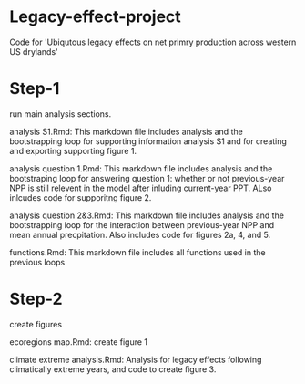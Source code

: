# Legacy-effect-project
Code for 'Ubiqutous legacy effects on net primry production across western US drylands'

# Step-1 
run main analysis sections.

analysis S1.Rmd: This markdown file includes analysis and the bootstrapping loop for supporting information analysis S1 and for creating and exporting supporting figure 1.

analysis question 1.Rmd: This markdown file includes analysis and the bootstraping loop for answering question 1: whether or not previous-year NPP is still relevent in the model after inluding current-year PPT. ALso inlcudes code for supporitng figure 2.

analysis question 2&3.Rmd: This markdown file includes analysis and the bootstrapping loop for the interaction between previous-year NPP and mean annual precpitation. Also includes code for figures 2a, 4, and 5. 

functions.Rmd: This markdown file includes all functions used in the previous loops

# Step-2
create figures

ecoregions map.Rmd: create figure 1 

climate extreme analysis.Rmd: Analysis for legacy effects following climatically extreme years, and code to create figure 3.


